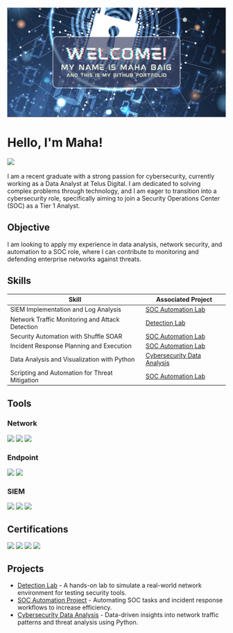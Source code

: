 ![Banner](https://github.com/mahabaig/mahabaig/blob/main/Add%20a%20heading.png?raw=true)


# Hello, I'm Maha! 
<a href="https://www.linkedin.com/in/mahabaig"><img src="https://img.shields.io/badge/-LinkedIn-0072b1?&style=for-the-badge&logo=linkedin&logoColor=white" /></a>

I am a recent graduate with a strong passion for cybersecurity, currently working as a Data Analyst at Telus Digital. I am dedicated to solving complex problems through technology, and I am eager to transition into a cybersecurity role, specifically aiming to join a Security Operations Center (SOC) as a Tier 1 Analyst.

## Objective
I am looking to apply my experience in data analysis, network security, and automation to a SOC role, where I can contribute to monitoring and defending enterprise networks against threats.

## Skills

| Skill                                         | Associated Project         |
|-----------------------------------------------|----------------------------|
| SIEM Implementation and Log Analysis          | [SOC Automation Lab](https://github.com/mahabaig/soc-automation-lab) |
| Network Traffic Monitoring and Attack Detection | [Detection Lab](https://github.com/mahabaig/detection-lab) |
| Security Automation with Shuffle SOAR         | [SOC Automation Lab](https://github.com/mahabaig/soc-automation-lab) |
| Incident Response Planning and Execution      | [SOC Automation Lab](https://github.com/mahabaig/soc-automation-lab) |
| Data Analysis and Visualization with Python   | [Cybersecurity Data Analysis](https://github.com/mahabaig/cybersecurity-data-analysis) |
| Scripting and Automation for Threat Mitigation | [SOC Automation Lab](https://github.com/mahabaig/soc-automation-lab) |

## Tools

### Network
<div>
    <img src="https://img.shields.io/badge/-Wireshark-1679A7?&style=for-the-badge&logo=Wireshark&logoColor=white" />
    <img src="https://img.shields.io/badge/-Suricata-EF3B2D?&style=for-the-badge&logo=Suricata&logoColor=white" />
    <img src="https://img.shields.io/badge/-Zeek-777BB4?&style=for-the-badge&logo=Zeek&logoColor=white" />
</div>

### Endpoint
<div>
    <img src="https://img.shields.io/badge/-Microsoft_Defender_for_Endpoint-00A4EF?&style=for-the-badge&logo=Microsoft&logoColor=white" />
    <img src="https://img.shields.io/badge/-Velociraptor-4B275F?&style=for-the-badge&logo=Velociraptor&logoColor=white" />
</div>

### SIEM
<div>
    <img src="https://img.shields.io/badge/-Microsoft_Sentinel-0078D4?&style=for-the-badge&logo=Microsoft&logoColor=white" />
    <img src="https://img.shields.io/badge/-Splunk-000000?&style=for-the-badge&logo=Splunk&logoColor=white" />
    <img src="https://img.shields.io/badge/-Elastic-005571?&style=for-the-badge&logo=Elastic&logoColor=white" />
</div>

## Certifications
<div>
    <img src="https://img.shields.io/badge/-Security%2B-FF0000?&style=for-the-badge&logo=CompTIA&logoColor=white" />
    <img src="https://img.shields.io/badge/-Network%2B-007ACC?&style=for-the-badge&logo=CompTIA&logoColor=white" />
    <img src="https://img.shields.io/badge/-A%2B-4D4D4D?&style=for-the-badge&logo=CompTIA&logoColor=white" />
    <img src="https://img.shields.io/badge/-CDSA-006400?&style=for-the-badge&logoColor=white" />
</div>

## Projects
- [Detection Lab](https://github.com/mahabaig/detection-lab) - A hands-on lab to simulate a real-world network environment for testing security tools.
- [SOC Automation Project](https://github.com/mahabaig/soc-automation-lab) - Automating SOC tasks and incident response workflows to increase efficiency.
- [Cybersecurity Data Analysis](https://github.com/mahabaig/cybersecurity-data-analysis) - Data-driven insights into network traffic patterns and threat analysis using Python.
